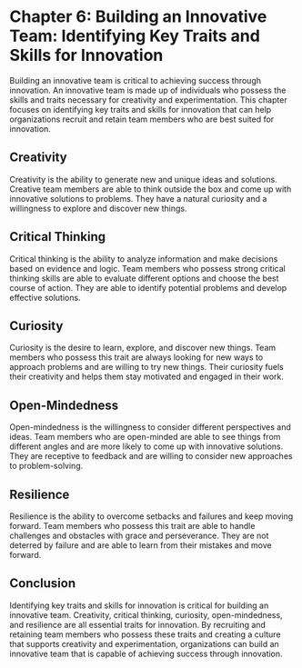 Chapter 6: Building an Innovative Team: Identifying Key Traits and Skills for Innovation
========================================================================================

Building an innovative team is critical to achieving success through innovation. An innovative team is made up of individuals who possess the skills and traits necessary for creativity and experimentation. This chapter focuses on identifying key traits and skills for innovation that can help organizations recruit and retain team members who are best suited for innovation.

Creativity
----------

Creativity is the ability to generate new and unique ideas and solutions. Creative team members are able to think outside the box and come up with innovative solutions to problems. They have a natural curiosity and a willingness to explore and discover new things.

Critical Thinking
-----------------

Critical thinking is the ability to analyze information and make decisions based on evidence and logic. Team members who possess strong critical thinking skills are able to evaluate different options and choose the best course of action. They are able to identify potential problems and develop effective solutions.

Curiosity
---------

Curiosity is the desire to learn, explore, and discover new things. Team members who possess this trait are always looking for new ways to approach problems and are willing to try new things. Their curiosity fuels their creativity and helps them stay motivated and engaged in their work.

Open-Mindedness
---------------

Open-mindedness is the willingness to consider different perspectives and ideas. Team members who are open-minded are able to see things from different angles and are more likely to come up with innovative solutions. They are receptive to feedback and are willing to consider new approaches to problem-solving.

Resilience
----------

Resilience is the ability to overcome setbacks and failures and keep moving forward. Team members who possess this trait are able to handle challenges and obstacles with grace and perseverance. They are not deterred by failure and are able to learn from their mistakes and move forward.

Conclusion
----------

Identifying key traits and skills for innovation is critical for building an innovative team. Creativity, critical thinking, curiosity, open-mindedness, and resilience are all essential traits for innovation. By recruiting and retaining team members who possess these traits and creating a culture that supports creativity and experimentation, organizations can build an innovative team that is capable of achieving success through innovation.
